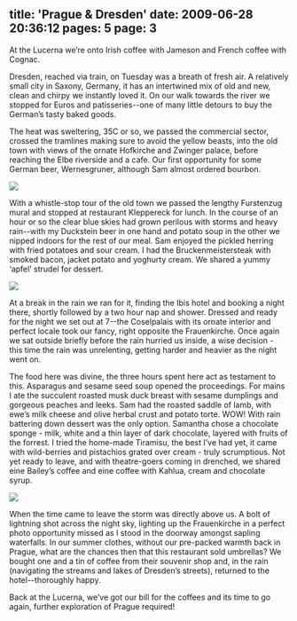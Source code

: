 title: 'Prague & Dresden'
date: 2009-06-28 20:36:12
pages: 5
page: 3
---

At the Lucerna we’re onto Irish coffee with Jameson and French coffee with Cognac.

Dresden, reached via train, on Tuesday was a breath of fresh air. A relatively small city in Saxony, Germany, it has an intertwined mix of old and new, clean and chirpy we instantly loved it. On our walk towards the river we stopped for Euros and patisseries--one of many little detours to buy the German’s tasty baked goods.

The heat was sweltering, 35C or so, we passed the commercial sector, crossed the tramlines making sure to avoid the yellow beasts, into the old town with views of the ornate Hofkirche and Zwinger palace, before reaching the Elbe riverside and a cafe. Our first opportunity for some German beer, Wernesgruner, although Sam almost ordered bourbon.

[![](http://host.trivialbeing.org/up/small/dresden-01-arrival.JPG)](http://host.trivialbeing.org/up/dresden-01-arrival.JPG)

With a whistle-stop tour of the old town we passed the lengthy Furstenzug mural and stopped at restaurant Kleppereck for lunch. In the course of an hour or so the clear blue skies had grown perilous with storms and heavy rain--with my Duckstein beer in one hand and potato soup in the other we nipped indoors for the rest of our meal. Sam enjoyed the pickled herring with fried potatoes and sour cream. I had the Bruckenmeistersteak with smoked bacon, jacket potato and yoghurty cream. We shared a yummy ‘apfel’ strudel for dessert.

[![](http://host.trivialbeing.org/up/small/dresden-02-duckstein.JPG)](http://host.trivialbeing.org/up/dresden-02-duckstein.JPG)

At a break in the rain we ran for it, finding the Ibis hotel and booking a night there, shortly followed by a two hour nap and shower. Dressed and ready for the night we set out at 7--the Coselpalais with its ornate interior and perfect locale took our fancy, right opposite the Frauenkirche. Once again we sat outside briefly before the rain hurried us inside, a wise decision - this time the rain was unrelenting, getting harder and heavier as the night went on.

The food here was divine, the three hours spent here act as testament to this. Asparagus and sesame seed soup opened the proceedings. For mains I ate the succulent roasted musk duck breast with sesame dumplings and gorgeous peaches and leeks. Sam had the roasted saddle of lamb, with ewe’s milk cheese and olive herbal crust and potato torte. WOW! With rain battering down dessert was the only option. Samantha chose a chocolate sponge - milk, white and a thin layer of dark chocolate, layered with fruits of the forrest. I tried the home-made Tiramisu, the best I’ve had yet, it came with wild-berries and pistachios grated over cream - truly scrumptious. Not yet ready to leave, and with theatre-goers coming in drenched, we shared eine Bailey’s coffee and eine coffee with Kahlua, cream and chocolate syrup.

[![](http://host.trivialbeing.org/up/small/dresden-03-coselpalais.JPG)](http://host.trivialbeing.org/up/dresden-03-coselpalais.JPG)

When the time came to leave the storm was directly above us. A bolt of lightning shot across the night sky, lighting up the Frauenkirche in a perfect photo opportunity missed as I stood in the doorway amongst sapling waterfalls. In our summer clothes, without our pre-packed warmth back in Prague, what are the chances then that this restaurant sold umbrellas? We bought one and a tin of coffee from their souvenir shop and, in the rain (navigating the streams and lakes of Dresden’s streets), returned to the hotel--thoroughly happy.

Back at the Lucerna, we’ve got our bill for the coffees and its time to go again, further exploration of Prague required!
